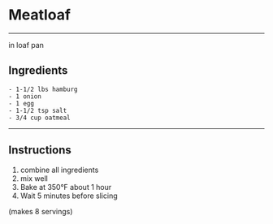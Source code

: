 # Meatloaf 
---
in loaf pan
## Ingredients

    - 1-1/2 lbs hamburg
    - 1 onion
    - 1 egg
    - 1-1/2 tsp salt
    - 3/4 cup oatmeal

---

## Instructions

1. combine all ingredients
2. mix well
3. Bake at 350&deg;F about 1 hour
4. Wait 5 minutes before slicing

(makes 8 servings)